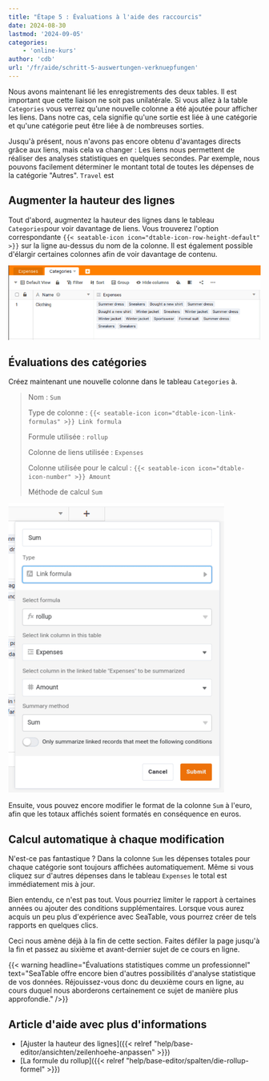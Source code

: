 ```yaml
---
title: "Étape 5 : Évaluations à l'aide des raccourcis"
date: 2024-08-30
lastmod: '2024-09-05'
categories:
    - 'online-kurs'
author: 'cdb'
url: '/fr/aide/schritt-5-auswertungen-verknuepfungen'
---
```


Nous avons maintenant lié les enregistrements des deux tables. Il est important que cette liaison ne soit pas unilatérale. Si vous allez à la table `Categories` vous verrez qu'une nouvelle colonne a été ajoutée pour afficher les liens. Dans notre cas, cela signifie qu'une sortie est liée à une catégorie et qu'une catégorie peut être liée à de nombreuses sorties.

Jusqu'à présent, nous n'avons pas encore obtenu d'avantages directs grâce aux liens, mais cela va changer : Les liens nous permettent de réaliser des analyses statistiques en quelques secondes. Par exemple, nous pouvons facilement déterminer le montant total de toutes les dépenses de la catégorie "Autres". `Travel` est

## Augmenter la hauteur des lignes

Tout d'abord, augmentez la hauteur des lignes dans le tableau `Categories`pour voir davantage de liens. Vous trouverez l'option correspondante `{{< seatable-icon icon="dtable-icon-row-height-default" >}}` sur la ligne au-dessus du nom de la colonne. Il est également possible d'élargir certaines colonnes afin de voir davantage de contenu.

![](images/level1-row-height.png)

## Évaluations des catégories

Créez maintenant une nouvelle colonne dans le tableau `Categories` à.

> Nom : `Sum`
>
> Type de colonne : `{{< seatable-icon icon="dtable-icon-link-formulas" >}} Link formula`
>
> Formule utilisée : `rollup`
>
> Colonne de liens utilisée : `Expenses`
>
> Colonne utilisée pour le calcul : `{{< seatable-icon icon="dtable-icon-number" >}} Amount`
>
> Méthode de calcul `Sum`

![](images/lvl1-rollup.png)

Ensuite, vous pouvez encore modifier le format de la colonne `Sum` à l'euro, afin que les totaux affichés soient formatés en conséquence en euros.

## Calcul automatique à chaque modification

N'est-ce pas fantastique ? Dans la colonne `Sum` les dépenses totales pour chaque catégorie sont toujours affichées automatiquement. Même si vous cliquez sur d'autres dépenses dans le tableau `Expenses` le total est immédiatement mis à jour.

Bien entendu, ce n'est pas tout. Vous pourriez limiter le rapport à certaines années ou ajouter des conditions supplémentaires. Lorsque vous aurez acquis un peu plus d'expérience avec SeaTable, vous pourrez créer de tels rapports en quelques clics.

Ceci nous amène déjà à la fin de cette section. Faites défiler la page jusqu'à la fin et passez au sixième et avant-dernier sujet de ce cours en ligne.

{{< warning  headline="Évaluations statistiques comme un professionnel"  text="SeaTable offre encore bien d'autres possibilités d'analyse statistique de vos données. Réjouissez-vous donc du deuxième cours en ligne, au cours duquel nous aborderons certainement ce sujet de manière plus approfondie." />}}

## Article d'aide avec plus d'informations

- [Ajuster la hauteur des lignes]({{< relref "help/base-editor/ansichten/zeilenhoehe-anpassen" >}})
- [La formule du rollup]({{< relref "help/base-editor/spalten/die-rollup-formel" >}})
